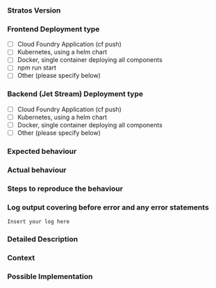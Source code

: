 <!--- For bugs and general issues -->
### Stratos Version
<!-- What version of Stratos does this related to? -->
<!-- Version information can be seen in the `About` page reached via the User Icon top right -->
<!-- If directly using code which branch, commit, etc did the source come from, what repository was it cloned from? -->
### Frontend Deployment type
<!--- Where is the frontend deployed? -->
<!--- Put an 'x' in one of the boxes below.  -->
<!--- Put an 'x' in one or more boxes below.  -->
* [ ] Cloud Foundry Application (cf push)
* [ ] Kubernetes, using a helm chart
* [ ] Docker, single container deploying all components
* [ ] npm run start
* [ ] Other (please specify below)

### Backend (Jet Stream) Deployment type
<!--- Where is the backend deployed?  -->
<!--- Put an 'x' in one or more boxes below.  -->
* [ ] Cloud Foundry Application (cf push)
* [ ] Kubernetes, using a helm chart
* [ ] Docker, single container deploying all components
* [ ] Other (please specify below)

### Expected behaviour

### Actual behaviour

### Steps to reproduce the behaviour

### Log output covering before error and any error statements
```
Insert your log here
```


<!--- For feature requests -->
### Detailed Description
<!--- Provide a detailed description of the change or addition you are proposing -->

### Context
<!--- Why is this change important to you? How would you use it? -->
<!--- How can it benefit other users? -->

### Possible Implementation
<!--- Not obligatory, but suggest an idea for implementing addition or change -->
